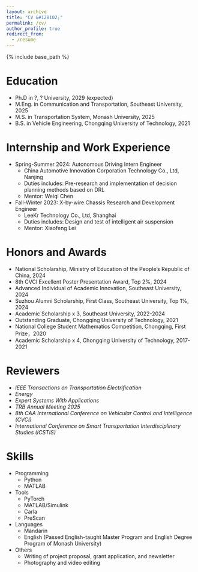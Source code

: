 ```yaml
---
layout: archive
title: "CV &#128102;"
permalink: /cv/
author_profile: true
redirect_from:
  - /resume
---
```


{% include base_path %}


Education
======
* Ph.D in ?, ? University, 2029 (expected)
* M.Eng. in Communication and Transportation, Southeast University, 2025
* M.S. in Transportation System, Monash University, 2025
* B.S. in Vehicle Engineering, Chongqing University of Technology, 2021

Internship and Work Experience
======
* Spring-Summer 2024: Autonomous Driving Intern Engineer
  * China Automotive Innovation Corporation Technology Co., Ltd, Nanjing
  * Duties includes: Pre-research and implementation of decision planning methods based on DRL
  * Mentor: Weiqi Chen
* Fall-Winter 2023: X-by-wire Chassis Research and Development Engineer
  * LeeKr Technology Co., Ltd, Shanghai
  * Duties includes: Design and test of intelligent air suspension
  * Mentor: Xiaofeng Lei

Honors and Awards
======
* National Scholarship, Ministry of Education of the People’s Republic of China, 2024
* 8th CVCI Excellent Poster Presentation Award, Top 2%, 2024
* Advanced Individual of Academic Innovation, Southeast University, 2024
* Suzhou Alumni Scholarship, First Class, Southeast University, Top 1%, 2024
* Academic Scholarship x 3, Southeast University, 2022-2024
* Outstanding Graduate, Chongqing University of Technology, 2021
* National College Student Mathematics Competition, Chongqing, First Prize，2020
* Academic Scholarship x 4, Chongqing University of Technology, 2017-2021

Reviewers
======
* *IEEE Transactions on Transportation Electrification*
* *Energy*
* *Expert Systems With Applications*
* *TRB Annual Meeting 2025*
* *8th CAA International Conference on Vehicular Control and Intelligence (CVCI)*
* *International Conference on Smart Transportation Interdisciplinary Studies (ICSTIS)*


Skills
======
* Programming
  * Python
  * MATLAB
* Tools
  * PyTorch
  * MATLAB/Simulink
  * Carla
  * PreScan
* Languages
  * Mandarin
  * English (Passed English-taught Master Program and English Degree Program of Monash University)
* Others
  * Writing of project proposal, grant application, and newsletter
  * Photography and video editing

  
